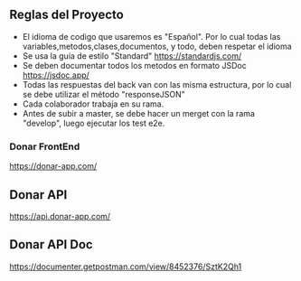 ## Reglas del Proyecto

- El idioma de codigo que usaremos es "Español". Por lo cual todas las variables,metodos,clases,documentos, y todo, deben respetar el idioma
- Se usa la guía de estilo "Standard"
    https://standardjs.com/
- Se deben documentar todos los metodos en formato JSDoc
    https://jsdoc.app/
- Todas las respuestas del back van con las misma estructura, por lo cual se debe utilizar el método "responseJSON"
- Cada colaborador trabaja en su rama.
- Antes de subir a master, se debe hacer un merget con la rama "develop", luego ejecutar los test e2e.

### Donar FrontEnd
https://donar-app.com/

## Donar API
https://api.donar-app.com/

## Donar API Doc
https://documenter.getpostman.com/view/8452376/SztK2Qh1
